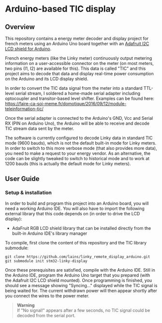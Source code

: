 # Arduino-based TIC display

## Overview

This repository contains a energy meter decoder and display project for french meters using an Arduino Uno board together with an [Adafruit I2C LCD shield for Arduino](https://www.adafruit.com/product/772).

French energy meters (like the Linky meter) continuously output metering information on a user-accessible connector on the meter (on most meters, two pins (I1, I2) are available for this).
This data is called "TIC" and this project aims to decode that data and display real-time power consumption on the Arduino and its LCD display shield.

In order to convert the TIC data signal from the meter into a standard TTL-level serial stream, I soldered a home-made serial adapter including optocoupler and transitor-based level shifter. Examples can be found here: https://faire-ca-soi-meme.fr/domotique/2016/09/12/module-teleinformation-tic/

Once the serial adapter is connected to the Arduino's GND, Vcc and Serial RX (PIN on Arduino Uno), the Arduino will be able to receive and decode TIC stream data sent by the meter.

The software is currently configured to decode Linky data in standard TIC mode (9600 bauds), which is not the default built-in mode for Linky meters.
In order to switch to this more verbose mode (that also provides more data), you need to make a request to your energy vendor. As an alternative, the code can be slightly tweaked to switch to historical mode and to work at 1200 bauds (this is actually the default mode for Linky meters).

## User Guide

### Setup & installation

In order to build and program this project into an Arduino board, you will need a working Arduino IDE.
You will also have to import the following external library that this code depends on (in order to drive the LCD display):
* AdaFruit RGB LCD shield library that can be installed directly from the built-in Arduino IDE's library manager

To compile, first clone the content of this repository and the TIC library submodule:
```
git clone https://github.com/lains/linky_remote_display_arduino.git
git submodule init stm32-linky-display
```

Once these prerequisites are satisfied, compile with the Arduino IDE.
Still in the Arduino IDE, program the Arduino Uno target that you prepared (with the Adafruit I2C LCD shield mounted). Once programming is finished, you should see a message showing "Syncing..." displayed while the TIC signal is being waited for.
The current withdrawn power will then appear shortly after you connect the wires to the power meter.

> **Warning**  
> If "No signal!" appears after a few seconds, no TIC signal could be decoded from the serial port.
